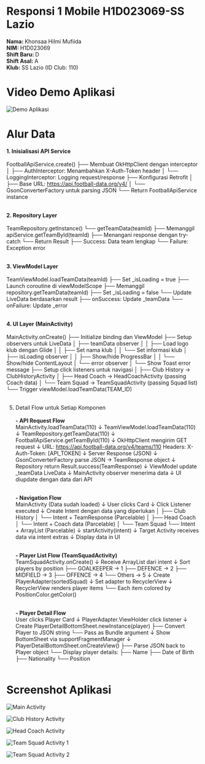 # Responsi 1 Mobile H1D023069-SS Lazio

<b> Nama: </b> Khonsaa Hilmi Mufiida <br>
<b> NIM: </b> H1D023069 <br>
<b> Shift Baru: </b> D <br>
<b> Shift Asal: </b> A <br>
<b> Klub: </b> SS Lazio (ID Club: 110) <br>

# Video Demo Aplikasi

![Demo Aplikasi](assets/Responsi1_Mobile_H1D023069.gif) <br>

# Alur Data
<b> 1. Inisialisasi API Service <br><br> </b>
FootballApiService.create()
├── Membuat OkHttpClient dengan interceptor
│   ├── AuthInterceptor: Menambahkan X-Auth-Token header
│   └── LoggingInterceptor: Logging request/response
├── Konfigurasi Retrofit
│   ├── Base URL: https://api.football-data.org/v4/
│   └── GsonConverterFactory untuk parsing JSON
└── Return FootballApiService instance <br><br>

<b> 2. Repository Layer <br><br> </b>
TeamRepository.getInstance()
└── getTeamData(teamId)
    ├── Memanggil apiService.getTeamById(teamId)
    ├── Menangani response dengan try-catch
    └── Return Result<TeamResponse>
        ├── Success: Data team lengkap
        └── Failure: Exception error <br><br>
   
<b> 3. ViewModel Layer <br><br> </b>
TeamViewModel.loadTeamData(teamId)
├── Set _isLoading = true
├── Launch coroutine di viewModelScope
├── Memanggil repository.getTeamData(teamId)
├── Set _isLoading = false
└── Update LiveData berdasarkan result
    ├── onSuccess: Update _teamData
    └── onFailure: Update _error <br><br>
   
<b> 4. UI Layer (MainActivity) </b><br><br>
MainActivity.onCreate()
├── Initialize binding dan ViewModel
├── Setup observers untuk LiveData
│   ├── teamData observer
│   │   ├── Load logo klub dengan Glide
│   │   ├── Set nama klub
│   │   └── Set informasi klub
│   ├── isLoading observer
│   │   ├── Show/hide ProgressBar
│   │   └── Show/hide ContentLayout
│   └── error observer
│       └── Show Toast error message
├── Setup click listeners untuk navigasi
│   ├── Club History → ClubHistoryActivity
│   ├── Head Coach → HeadCoachActivity (passing Coach data)
│   └── Team Squad → TeamSquadActivity (passing Squad list)
└── Trigger viewModel.loadTeamData(TEAM_ID) <br><br>
   
5. Detail Flow untuk Setiap Komponen <br><br>
    <b> - API Request Flow </b> <br>
        MainActivity.loadTeamData(110)
            ↓
        TeamViewModel.loadTeamData(110)
            ↓
        TeamRepository.getTeamData(110)
            ↓
        FootballApiService.getTeamById(110)
            ↓
        OkHttpClient mengirim GET request
            ↓
        URL: https://api.football-data.org/v4/teams/110
        Headers: X-Auth-Token: [API_TOKEN]
            ↓
        Server Response (JSON)
            ↓
        GsonConverterFactory parse JSON → TeamResponse object
            ↓
        Repository return Result.success(TeamResponse)
            ↓
        ViewModel update _teamData LiveData
            ↓
        MainActivity observer menerima data
            ↓
        UI diupdate dengan data dari API <br><br>
      
    <b> - Navigation Flow </b> <br>
       MainActivity (Data sudah loaded)
            ↓
        User clicks Card
            ↓
        Click Listener executed
            ↓
        Create Intent dengan data yang diperlukan
            │
            ├── Club History
            │   └── Intent + TeamResponse (Parcelable)
            │
            ├── Head Coach
            │   └── Intent + Coach data (Parcelable)
            │
            └── Team Squad
                └── Intent + ArrayList<Player> (Parcelable)
            ↓
        startActivity(intent)
            ↓
        Target Activity receives data via intent extras
            ↓
        Display data in UI <br><br>
      
    <b> - Player List Flow (TeamSquadActivity) </b> <br>
        TeamSquadActivity.onCreate()
              ↓
          Receive ArrayList<Player> dari intent
              ↓
          Sort players by position
              ├── GOALKEEPER → 1
              ├── DEFENCE → 2
              ├── MIDFIELD → 3
              ├── OFFENCE → 4
              └── Others → 5
              ↓
          Create PlayerAdapter(sortedSquad)
              ↓
          Set adapter to RecyclerView
              ↓
          RecyclerView renders player items
              └── Each item colored by PositionColor.getColor() <br><br>
      
    <b> - Player Detail Flow </b> <br>
          User clicks Player Card
              ↓
          PlayerAdapter.ViewHolder click listener
              ↓
          Create PlayerDetailBottomSheet.newInstance(player)
              ├── Convert Player to JSON string
              └── Pass as Bundle argument
              ↓
          Show BottomSheet via supportFragmentManager
              ↓
          PlayerDetailBottomSheet.onCreateView()
              ├── Parse JSON back to Player object
              └── Display player details:
                  ├── Name
                  ├── Date of Birth
                  ├── Nationality
                  └── Position <br><br>

# Screenshot Aplikasi

![Main Activity](assets/MainActivity.png) <br>

![Club History Activity](assets/ClubHistoryActivity.png) <br>

![Head Coach Activity](assets/HeadCoachActivity.png) <br>

![Team Squad Activity 1](assets/TeamSquadActivity1.png) <br>

![Team Squad Activity 2](assets/TeamSquadActivity2.png) <br>
